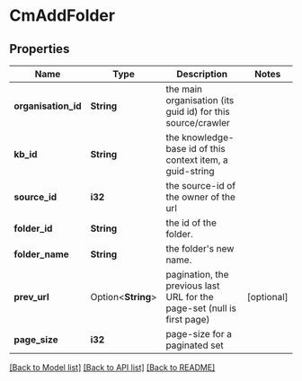 # CmAddFolder

## Properties

Name | Type | Description | Notes
------------ | ------------- | ------------- | -------------
**organisation_id** | **String** | the main organisation (its guid id) for this source/crawler | 
**kb_id** | **String** | the knowledge-base id of this context item, a guid-string | 
**source_id** | **i32** | the source-id of the owner of the url | 
**folder_id** | **String** | the id of the folder. | 
**folder_name** | **String** | the folder's new name. | 
**prev_url** | Option<**String**> | pagination, the previous last URL for the page-set (null is first page) | [optional]
**page_size** | **i32** | page-size for a paginated set | 

[[Back to Model list]](../README.md#documentation-for-models) [[Back to API list]](../README.md#documentation-for-api-endpoints) [[Back to README]](../README.md)


